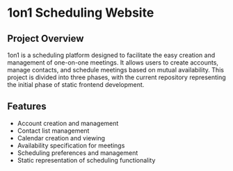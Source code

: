 # 1on1 Scheduling Website

## Project Overview

1on1 is a scheduling platform designed to facilitate the easy creation and management of one-on-one meetings. It allows users to create accounts, manage contacts, and schedule meetings based on mutual availability. This project is divided into three phases, with the current repository representing the initial phase of static frontend development.

## Features

- Account creation and management
- Contact list management
- Calendar creation and viewing
- Availability specification for meetings
- Scheduling preferences and management
- Static representation of scheduling functionality


